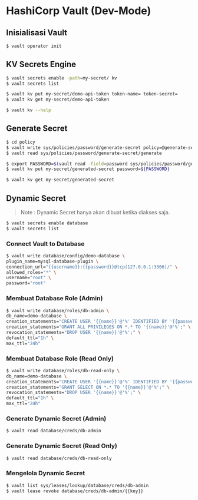 # HashiCorp Vault (Dev-Mode)

## Inisialisasi Vault

```bash
$ vault operator init
```

## KV Secrets Engine

```bash
$ vault secrets enable -path=my-secret/ kv
$ vault secrets list

$ vault kv put my-secret/demo-api-token token-name= token-secret=
$ vault kv get my-secret/demo-api-token

$ vault kv --help
```

## Generate Secret

```bash
$ cd policy
$ vault write sys/policies/password/generate-secret policy=@generate-secret.hcl
$ vault read sys/policies/password/generate-secret/generate

$ export PASSWORD=$(vault read -field=password sys/policies/password/generate-secret/generate)
$ vault kv put my-secret/generated-secret password=${PASSWORD}

$ vault kv get my-secret/generated-secret
```

## Dynamic Secret

> Note : Dynamic Secret hanya akan dibuat ketika diakses saja.

```bash
$ vault secrets enable database
$ vault secrets list
```

### Connect Vault to Database

```bash
$ vault write database/config/demo-database \
plugin_name=mysql-database-plugin \
connection_url="{{username}}:{{password}}@tcp(127.0.0.1:3306)/" \
allowed_roles="*" \
username="root" \
password="root"
```

### Membuat Database Role (Admin)

```bash
$ vault write database/roles/db-admin \
db_name=demo-database \
creation_statements="CREATE USER '{{name}}'@'%' IDENTIFIED BY '{{password}}';" \
creation_statements="GRANT ALL PRIVILEGES ON *.* TO '{{name}}'@'%';" \
revocation_statements="DROP USER '{{name}}'@'%';" \
default_ttl="1h" \
max_ttl="24h"
```

### Membuat Database Role (Read Only)

```bash
$ vault write database/roles/db-read-only \
db_name=demo-database \
creation_statements="CREATE USER '{{name}}'@'%' IDENTIFIED BY '{{password}}';" \
creation_statements="GRANT SELECT ON *.* TO '{{name}}'@'%';" \
revocation_statements="DROP USER '{{name}}'@'%';" \
default_ttl="1h" \
max_ttl="24h"
```

### Generate Dynamic Secret (Admin)

```bash
$ vault read database/creds/db-admin
```

### Generate Dynamic Secret (Read Only)

```bash
$ vault read database/creds/db-read-only
```

### Mengelola Dynamic Secret

```bash
$ vault list sys/leases/lookup/database/creds/db-admin
$ vault lease revoke database/creds/db-admin/{{key}}
```